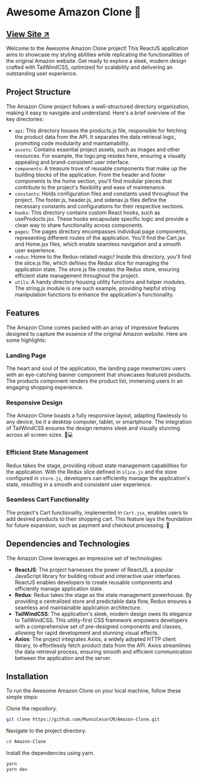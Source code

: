 # Awesome Amazon Clone 🚀

## [View Site ↗️](https://amazon-munozcesar.netlify.app/)

Welcome to the Awesome Amazon Clone project! This ReactJS application aims to showcase my styling abilities while replicating the functionalities of the original Amazon website. Get ready to explore a sleek, modern design crafted with TailWindCSS, optimized for scalability and delivering an outstanding user experience.

## Project Structure

The Amazon Clone project follows a well-structured directory organization, making it easy to navigate and understand. Here's a brief overview of the key directories:

* `api`: This directory houses the products.js file, responsible for fetching the product data from the API. It separates the data retrieval logic, promoting code modularity and maintainability.
* `assets`: Contains essential project assets, such as images and other resources. For example, the logo.png resides here, ensuring a visually appealing and brand-consistent user interface.
* `components`: A treasure trove of reusable components that make up the building blocks of the application. From the header and footer components to the home section, you'll find modular pieces that contribute to the project's flexibility and ease of maintenance.
* `constants`: Holds configuration files and constants used throughout the project. The footer.js, header.js, and sidenav.js files define the necessary constants and configurations for their respective sections.
* `hooks`: This directory contains custom React hooks, such as useProducts.jsx. These hooks encapsulate specific logic and provide a clean way to share functionality across components.
* `pages`: The pages directory encompasses individual page components, representing different routes of the application. You'll find the Cart.jsx and Home.jsx files, which enable seamless navigation and a smooth user experience.
* `redux`: Home to the Redux-related magic! Inside this directory, you'll find the slice.js file, which defines the Redux slice for managing the application state. The store.js file creates the Redux store, ensuring efficient state management throughout the project.
* `utils`: A handy directory housing utility functions and helper modules. The string.js module is one such example, providing helpful string manipulation functions to enhance the application's functionality.

## Features

The Amazon Clone comes packed with an array of impressive features designed to capture the essence of the original Amazon website. Here are some highlights:

### Landing Page
The heart and soul of the application, the landing page mesmerizes users with an eye-catching banner component that showcases featured products. The products component renders the product list, immersing users in an engaging shopping experience.

### Responsive Design
The Amazon Clone boasts a fully responsive layout, adapting flawlessly to any device, be it a desktop computer, tablet, or smartphone. The integration of TailWindCSS ensures the design remains sleek and visually stunning across all screen sizes. 📱💻

### Efficient State Management
Redux takes the stage, providing robust state management capabilities for the application. With the Redux slice defined in `slice.js` and the store configured in `store.js`, developers can efficiently manage the application's state, resulting in a smooth and consistent user experience.

### Seamless Cart Functionality
The project's Cart functionality, implemented in `Cart.jsx`, enables users to add desired products to their shopping cart. This feature lays the foundation for future expansion, such as payment and checkout processing. 🛒

## Dependencies and Technologies

The Amazon Clone leverages an impressive set of technologies:

* **ReactJS**: The project harnesses the power of ReactJS, a popular JavaScript library for building robust and interactive user interfaces. ReactJS enables developers to create reusable components and efficiently manage application state.
* **Redux**: Redux takes the stage as the state management powerhouse. By providing a centralized store and predictable data flow, Redux ensures a seamless and maintainable application architecture.
* **TailWindCSS**: The application's sleek, modern design owes its elegance to TailWindCSS. This utility-first CSS framework empowers developers with a comprehensive set of pre-designed components and classes, allowing for rapid development and stunning visual effects.
* **Axios**: The project integrates Axios, a widely adopted HTTP client library, to effortlessly fetch product data from the API. Axios streamlines the data retrieval process, ensuring smooth and efficient communication between the application and the server.

## Installation

To run the Awesome Amazon Clone on your local machine, follow these simple steps:

Clone the repository.

```sh
git clone https://github.com/MunozCesarCM/Amazon-Clone.git
```

Navigate to the project directory.

```sh
cd Amazon-Clone
```

Install the dependencies using yarn.

```sh
yarn
yarn dev
```
